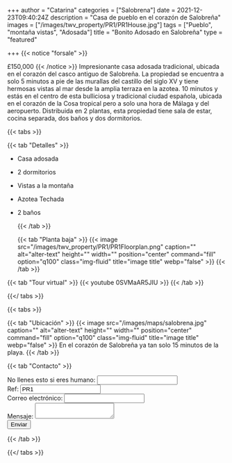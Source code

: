 +++
author = "Catarina"
categories = ["Salobrena"]
date = 2021-12-23T09:40:24Z
description = "Casa de pueblo en el corazón de Salobreña"
images = ["/images/twv_property/PR1/PR1House.jpg"]
tags = ["Pueblo", "montaña vistas", "Adosada"]
title = "Bonito Adosado en Salobreña"
type = "featured"

+++
{{< notice "forsale" >}}

£150,000
{{< /notice >}}
Impresionante casa adosada tradicional, ubicada en el corazón del casco antiguo de Salobreña. La propiedad se encuentra a solo 5 minutos a pie de las murallas del castillo del siglo XV y tiene hermosas vistas al mar desde la amplia terraza en la azotea.
10 minutos y estás en el centro de esta bulliciosa y tradicional ciudad española, ubicada en el corazón de la Cosa tropical pero a solo una hora de Málaga y del aeropuerto.
Distribuida en 2 plantas, esta propiedad tiene sala de estar, cocina separada, dos baños y dos dormitorios.

{{< tabs >}}

{{< tab "Detalles" >}}

* Casa adosada
* 2 dormitorios
* Vistas a la montaña
* Azotea Techada
* 2 baños

  {{< /tab >}}

  {{< tab "Planta baja" >}} {{< image src="/images/twv_property/PR1/PR1Floorplan.png" caption="" alt="alter-text" height="" width="" position="center" command="fill" option="q100" class="img-fluid" title="image title" webp="false" >}} {{< /tab >}}

{{< tab "Tour virtual" >}} {{< youtube 0SVMaAR5JIU >}} {{< /tab >}}

{{</ tabs >}}

{{< tabs >}}

{{< tab "Ubicación" >}}
{{< image src="/images/maps/salobrena.jpg" caption="" alt="alter-text" height="" width="" position="center" command="fill" option="q100" class="img-fluid" title="image title" webp="false" >}}
En el corazón de Salobreña ya tan solo 15 minutos de la playa. {{< /tab >}}

{{< tab "Contacto" >}} <form name="contact" method="POST" netlify-honeypot="bot-field" data-netlify="true">
<div class="form-group">
<label>No llenes esto si eres humano: <input name="bot-field" /></label>
</div>
<div class="form-group">
<label>Ref: <input name="property-ref" class="form-control" value="PR1" readonly/></label>
</div>
<div class="form-group">
<label>Correo electrónico: <input type="text" class="form-control" name="email" /></label>
</div>
<div class="form-group">
<label>Mensaje: </label> <textarea name="message" class="form-control"></textarea>
</div>
<button type="submit" class="btn btn-primary">Enviar</button>
</form> {{< /tab >}}

{{</ tabs >}}